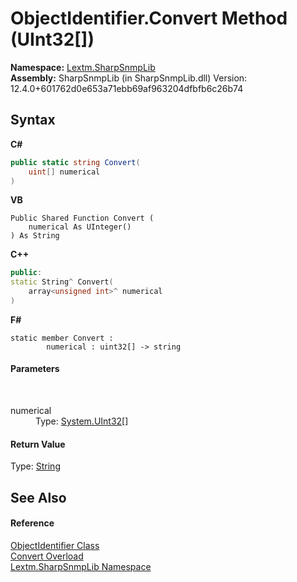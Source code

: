 # ObjectIdentifier.Convert Method (UInt32[])
 

**Namespace:**&nbsp;<a href="N_Lextm_SharpSnmpLib">Lextm.SharpSnmpLib</a><br />**Assembly:**&nbsp;SharpSnmpLib (in SharpSnmpLib.dll) Version: 12.4.0+601762d0e653a71ebb69af963204dfbfb6c26b74

## Syntax

**C#**<br />
``` C#
public static string Convert(
	uint[] numerical
)
```

**VB**<br />
``` VB
Public Shared Function Convert ( 
	numerical As UInteger()
) As String
```

**C++**<br />
``` C++
public:
static String^ Convert(
	array<unsigned int>^ numerical
)
```

**F#**<br />
``` F#
static member Convert : 
        numerical : uint32[] -> string 

```


#### Parameters
&nbsp;<dl><dt>numerical</dt><dd>Type: <a href="https://docs.microsoft.com/dotnet/api/system.uint32" target="_blank" rel="noopener noreferrer">System.UInt32</a>[]<br /></dd></dl>

#### Return Value
Type: <a href="https://docs.microsoft.com/dotnet/api/system.string" target="_blank" rel="noopener noreferrer">String</a>

## See Also


#### Reference
<a href="T_Lextm_SharpSnmpLib_ObjectIdentifier">ObjectIdentifier Class</a><br /><a href="Overload_Lextm_SharpSnmpLib_ObjectIdentifier_Convert">Convert Overload</a><br /><a href="N_Lextm_SharpSnmpLib">Lextm.SharpSnmpLib Namespace</a><br />